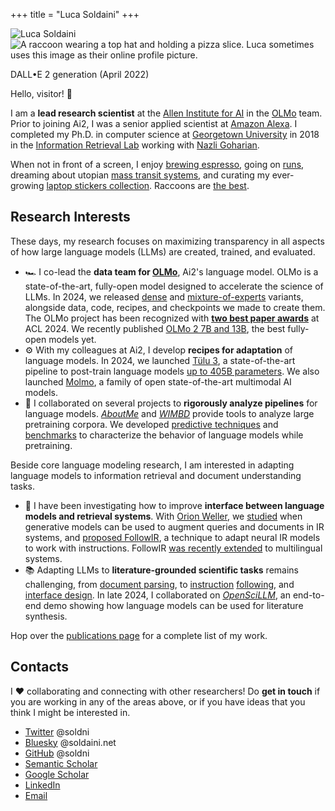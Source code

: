 +++
title = "Luca Soldaini"
+++

<div id="avatar-container">
    <div id="front-avatar">
        <img src="personal-me/me-512.webp" alt="Luca Soldaini" title="Portrait of Luca; they have pink hair parted to one side, with undercut. They are wearing an hawaiian shirt." class="avatar">
    </div>
    <div id="back-avatar">
        <img src="/alt.webp" loading="lazy" alt="A raccoon wearing a top hat and holding a pizza slice. Luca sometimes uses this image as their online profile picture." title="DALL•E (April 2022) generated image for the following prompt: 'oil painting of a raccoon with a tophat and monocle with a slice of fancy pizza.' Luca uses this image for theirs work account" class="avatar">
        <p class="tiny-text center caption-avatar">DALL•E 2 generation (April 2022)</a></p>
    </div>
</div>

Hello, visitor! 👋 

<div id='about-me'>

I am a **lead research scientist** at the [Allen Institute for AI][6] in the [OLMo][35] team.
Prior to joining Ai2, I was a senior applied scientist at [Amazon Alexa][1].
I completed my Ph.D. in computer science at [Georgetown University][4] in 2018 in the [Information Retrieval Lab][34] working with [Nazli Goharian][33].

When not in front of a screen, I enjoy [brewing espresso][9], going on [runs][8], dreaming about utopian [mass transit systems][10], and curating my ever-growing [laptop stickers collection][11].
Raccoons are [the best][13].

</div>
<div id='research-summary'>

## Research Interests

These days, my research focuses on maximizing transparency in all aspects of how large language models (LLMs) are created, trained, and evaluated.  

- 🏎️ I co-lead the **data team for [OLMo][35]**, Ai2's language model. OLMo is a state-of-the-art, fully-open model designed to accelerate the science of LLMs. In 2024, we released [dense][38] and [mixture-of-experts][37] variants, alongside data, code, recipes, and checkpoints we made to create them. The OLMo project has been recognized with [**two best paper awards**](https://2024.aclweb.org/program/best_papers) at ACL 2024. We recently published [OLMo 2 7B and 13B][36], the best fully-open models yet.
- ⚙️ With my colleagues at Ai2, I develop **recipes for adaptation** of language models. In 2024, we launched [Tülu 3][39], a state-of-the-art pipeline to post-train language models [up to 405B parameters][40]. We also launched [Molmo][41], a family of open state-of-the-art multimodal AI models. 
- 🧬 I collaborated on several projects to **rigorously analyze pipelines** for language models. [*AboutMe*](https://arxiv.org/abs/2401.06408) and [*WIMBD*](https://arxiv.org/abs/2310.20707) provide tools to analyze large pretraining corpora. We developed [predictive techniques](https://arxiv.org/abs/2412.04403) and [benchmarks](https://arxiv.org/abs/2312.10523) to characterize the behavior of language models while pretraining.

Beside core language modeling research, I am interested in adapting language models to information retrieval and document understanding tasks. 

- 🔎 I have been investigating how to improve **interface between language models and retrieval systems**. With [Orion Weller](https://orionweller.github.io), we [studied](https://arxiv.org/abs/2309.08541) when generative models can be used to augment queries and documents in IR systems, and [proposed FollowIR](https://arxiv.org/abs/2403.15246), a technique to adapt neural IR models to work with instructions. FollowIR [was recently extended](https://arxiv.org/abs/2501.19264) to multilingual systems. 
- 📚 Adapting LLMs to **literature-grounded scientific tasks** remains challenging, from [document parsing](https://aclanthology.org/2023.emnlp-demo.45/), to [instruction](https://arxiv.org/abs/2403.03866) [following](https://arxiv.org/abs/2406.07835), and [interface design](https://dl.acm.org/doi/10.1145/3665648). In late 2024, I collaborated on [*OpenSciLLM*](https://openscilm.allen.ai), an end-to-end demo showing how language models can be used for literature synthesis. 

Hop over the [publications page](/publications) for a complete list of my work.
</div>

<div id='contacts'>

## Contacts

I <span aria-label="love">❤</span> collaborating and connecting with other researchers!
Do **get in touch** if you are working in any of the areas above, or if you have ideas that you think I might be interested in.

<ul class="fa-ul">
    <li>
        <span class="list-icon icon-twitter" aria-hidden="true"></span>
        <a href="https://twitter.com/soldni">Twitter</a>
        <span class="username-link" aria-hidden="true">@soldni</span>
    </li>
    <li>
        <span class="list-icon icon-bluesky" aria-hidden="true"></span>
        <a href="https://bsky.app/profile/soldaini.net">Bluesky</a>
        <span class="username-link" aria-hidden="true">@soldaini.net</span>
    </li>
    <li>
        <span class="list-icon icon-github" aria-hidden="true"></span>
        <a href="https://github.com/soldni" target="_blank">GitHub</a>
        <span class="username-link" aria-hidden="true">@soldni</span>
    </li>
    <li>
        <span class="list-icon icon-s2" aria-hidden="true"></span>
        <a href="https://www.semanticscholar.org/author/Luca-Soldaini/3328733" target="_blank">Semantic Scholar</a>
    </li>
    <li>
        <span class="list-icon icon-gs" aria-hidden="true"></span>
        <a href="https://scholar.google.com/citations?user=3KPvwcgAAAAJ" target="_blank">Google Scholar</a>
    </li>
    <li>
        <span class="list-icon icon-linkedin" aria-hidden="true"></span>
        <a href="https://www.linkedin.com/in/soldni" target="_blank">LinkedIn</a>
    </li>
    <li>
        <span class="list-icon icon-email" aria-hidden="true"></span>
        <a href="mailto:luca@soldaini.net">Email</a>
    </li>
</ul>
</div>

[1]: https://www.amazon.science/search?q=Luca+Soldaini&type=91d74bfc-4a20-30f0-8926-e52f02f15c04&type=5be10472-b2e0-37b5-b6f8-8f381832e94f&type=4f8e492c-6f2f-390e-bc61-f176d3a37ab9&s=0&expandedFilters=Type%2CResearch%2520area%2CTag%2CConference%2CJournal%2CAuthor%2CDate%2C
[2]: https://www.google.com/maps/place/Manhattan+Beach,+CA+90266/
[3]: https://www.ing-inl.unifi.it
[4]: https://cs.georgetown.edu/
[5]: http://queerinai.org/
[6]: https://allenai.org
[7]: https://research.semanticscholar.org
[8]: https://twitter.com/soldni/status/708678097483276289
[9]: https://twitter.com/soldni/status/1541146251537698816
[10]: /transit.webp
[11]: /laptop.webp
[12]: https://twitter.com/soldni/status/1444411540480749569
[13]: https://twitter.com/soldni/status/1437451814249517056
[14]: http://hdl.handle.net/10822/1050758
[15]: https://web.archive.org/web/20220922170031/https://www.nytimes.com/2012/03/01/technology/impatient-web-users-flee-slow-loading-sites.html
[16]: https://www.semanticscholar.org/paper/Tracking-Knowledge-Propagation-Across-Wikipedia-Valentim-Comarela/a3907f55ab5e5853351529db8e03e5784a93a368
[17]: https://doi.org/10.18653/v1/2020.acl-main.504
[18]: https://arxiv.org/abs/2201.05767
[19]: https://aclanthology.org/2021.eacl-main.261
[20]: https://arxiv.org/abs/2207.04993
[21]: https://doi.org/10.1007/978-3-030-45442-5_31
[22]: https://arxiv.org/abs/2110.07150
[23]: https://neuclir.github.io/
[24]: https://trec.nist.gov/
[25]: https://github.com/allenai/smashed
[26]: https://pytorch.org/data/beta/index.html
[27]: https://huggingface.co/docs/datasets/
[28]: https://springs.soldaini.net/
[29]: https://github.com/soldni/trouting
[30]: https://github.com/Georgetown-IR-Lab/QuickUMLS
[31]: http://dx.doi.org/10.18653/v1/2021.findings-acl.374
[32]: https://doi.org/10.1145/3366423.3380064
[33]: https://people.cs.georgetown.edu/~nazli/
[34]: https://ir.cs.georgetown.edu
[35]: https://allenai.org/olmo
[36]: https://allenai.org/blog/olmo2
[37]: https://allenai.org/blog/olmoe-an-open-small-and-state-of-the-art-mixture-of-experts-model-c258432d0514
[38]: https://allenai.org/blog/olmo-open-language-model-87ccfc95f580
[39]: https://allenai.org/blog/tulu-3
[40]: https://allenai.org/blog/tulu-3-405B
[41]: https://molmo.allenai.org/blog
